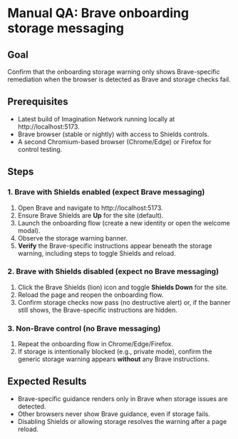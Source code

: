 # Manual QA: Brave onboarding storage messaging

## Goal
Confirm that the onboarding storage warning only shows Brave-specific remediation when the browser is detected as Brave and storage checks fail.

## Prerequisites
- Latest build of Imagination Network running locally at http://localhost:5173.
- Brave browser (stable or nightly) with access to Shields controls.
- A second Chromium-based browser (Chrome/Edge) or Firefox for control testing.

## Steps

### 1. Brave with Shields enabled (expect Brave messaging)
1. Open Brave and navigate to http://localhost:5173.
2. Ensure Brave Shields are **Up** for the site (default).
3. Launch the onboarding flow (create a new identity or open the welcome modal).
4. Observe the storage warning banner.
5. **Verify** the Brave-specific instructions appear beneath the storage warning, including steps to toggle Shields and reload.

### 2. Brave with Shields disabled (expect no Brave messaging)
1. Click the Brave Shields (lion) icon and toggle **Shields Down** for the site.
2. Reload the page and reopen the onboarding flow.
3. Confirm storage checks now pass (no destructive alert) or, if the banner still shows, the Brave-specific instructions are hidden.

### 3. Non-Brave control (no Brave messaging)
1. Repeat the onboarding flow in Chrome/Edge/Firefox.
2. If storage is intentionally blocked (e.g., private mode), confirm the generic storage warning appears **without** any Brave instructions.

## Expected Results
- Brave-specific guidance renders only in Brave when storage issues are detected.
- Other browsers never show Brave guidance, even if storage fails.
- Disabling Shields or allowing storage resolves the warning after a page reload.
